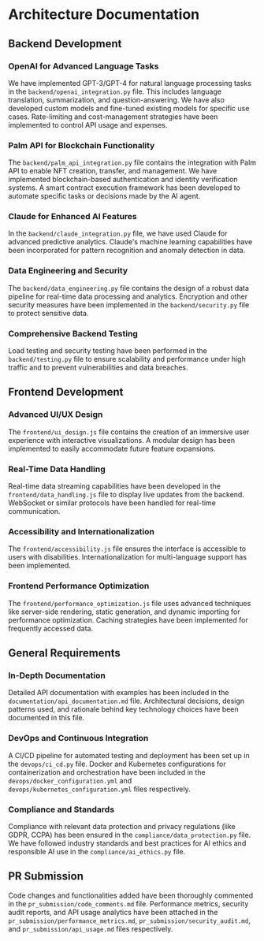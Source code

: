 # Architecture Documentation

## Backend Development

### OpenAI for Advanced Language Tasks

We have implemented GPT-3/GPT-4 for natural language processing tasks in the `backend/openai_integration.py` file. This includes language translation, summarization, and question-answering. We have also developed custom models and fine-tuned existing models for specific use cases. Rate-limiting and cost-management strategies have been implemented to control API usage and expenses.

### Palm API for Blockchain Functionality

The `backend/palm_api_integration.py` file contains the integration with Palm API to enable NFT creation, transfer, and management. We have implemented blockchain-based authentication and identity verification systems. A smart contract execution framework has been developed to automate specific tasks or decisions made by the AI agent.

### Claude for Enhanced AI Features

In the `backend/claude_integration.py` file, we have used Claude for advanced predictive analytics. Claude's machine learning capabilities have been incorporated for pattern recognition and anomaly detection in data.

### Data Engineering and Security

The `backend/data_engineering.py` file contains the design of a robust data pipeline for real-time data processing and analytics. Encryption and other security measures have been implemented in the `backend/security.py` file to protect sensitive data.

### Comprehensive Backend Testing

Load testing and security testing have been performed in the `backend/testing.py` file to ensure scalability and performance under high traffic and to prevent vulnerabilities and data breaches.

## Frontend Development

### Advanced UI/UX Design

The `frontend/ui_design.js` file contains the creation of an immersive user experience with interactive visualizations. A modular design has been implemented to easily accommodate future feature expansions.

### Real-Time Data Handling

Real-time data streaming capabilities have been developed in the `frontend/data_handling.js` file to display live updates from the backend. WebSocket or similar protocols have been handled for real-time communication.

### Accessibility and Internationalization

The `frontend/accessibility.js` file ensures the interface is accessible to users with disabilities. Internationalization for multi-language support has been implemented.

### Frontend Performance Optimization

The `frontend/performance_optimization.js` file uses advanced techniques like server-side rendering, static generation, and dynamic importing for performance optimization. Caching strategies have been implemented for frequently accessed data.

## General Requirements

### In-Depth Documentation

Detailed API documentation with examples has been included in the `documentation/api_documentation.md` file. Architectural decisions, design patterns used, and rationale behind key technology choices have been documented in this file.

### DevOps and Continuous Integration

A CI/CD pipeline for automated testing and deployment has been set up in the `devops/ci_cd.py` file. Docker and Kubernetes configurations for containerization and orchestration have been included in the `devops/docker_configuration.yml` and `devops/kubernetes_configuration.yml` files respectively.

### Compliance and Standards

Compliance with relevant data protection and privacy regulations (like GDPR, CCPA) has been ensured in the `compliance/data_protection.py` file. We have followed industry standards and best practices for AI ethics and responsible AI use in the `compliance/ai_ethics.py` file.

## PR Submission

Code changes and functionalities added have been thoroughly commented in the `pr_submission/code_comments.md` file. Performance metrics, security audit reports, and API usage analytics have been attached in the `pr_submission/performance_metrics.md`, `pr_submission/security_audit.md`, and `pr_submission/api_usage.md` files respectively.